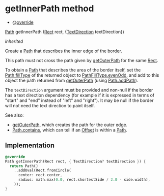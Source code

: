 


# getInnerPath method







- @[override](https://api.flutter.dev/flutter/dart-core/override-constant.html)

[Path](https://api.flutter.dev/flutter/dart-ui/Path-class.html) getInnerPath
([Rect](https://api.flutter.dev/flutter/dart-ui/Rect-class.html) rect, {[TextDirection](https://api.flutter.dev/flutter/dart-ui/TextDirection-class.html) textDirection})

_inherited_



<p>Create a <a href="https://api.flutter.dev/flutter/dart-ui/Path-class.html">Path</a> that describes the inner edge of the border.</p>
<p>This path must not cross the path given by <a href="../../ui_ring_border/RingBorder/getOuterPath.md">getOuterPath</a> for the same
<a href="https://api.flutter.dev/flutter/dart-ui/Rect-class.html">Rect</a>.</p>
<p>To obtain a <a href="https://api.flutter.dev/flutter/dart-ui/Path-class.html">Path</a> that describes the area of the border itself, set the
<a href="https://api.flutter.dev/flutter/dart-ui/Path/fillType.html">Path.fillType</a> of the returned object to <a href="https://api.flutter.dev/flutter/dart-ui/PathFillType-class.html">PathFillType.evenOdd</a>, and add
to this object the path returned from <a href="../../ui_ring_border/RingBorder/getOuterPath.md">getOuterPath</a> (using
<a href="https://api.flutter.dev/flutter/dart-ui/Path/addPath.html">Path.addPath</a>).</p>
<p>The <code>textDirection</code> argument must be provided and non-null if the border
has a text direction dependency (for example if it is expressed in terms
of "start" and "end" instead of "left" and "right"). It may be null if
the border will not need the text direction to paint itself.</p>
<p>See also:</p>
<ul>
<li><a href="../../ui_ring_border/RingBorder/getOuterPath.md">getOuterPath</a>, which creates the path for the outer edge.</li>
<li><a href="https://api.flutter.dev/flutter/dart-ui/Path/contains.html">Path.contains</a>, which can tell if an <a href="https://api.flutter.dev/flutter/dart-ui/Offset-class.html">Offset</a> is within a <a href="https://api.flutter.dev/flutter/dart-ui/Path-class.html">Path</a>.</li>
</ul>



## Implementation

```dart
@override
Path getInnerPath(Rect rect, { TextDirection? textDirection }) {
  return Path()
    ..addOval(Rect.fromCircle(
      center: rect.center,
      radius: math.max(0.0, rect.shortestSide / 2.0 - side.width),
    ));
}
```







